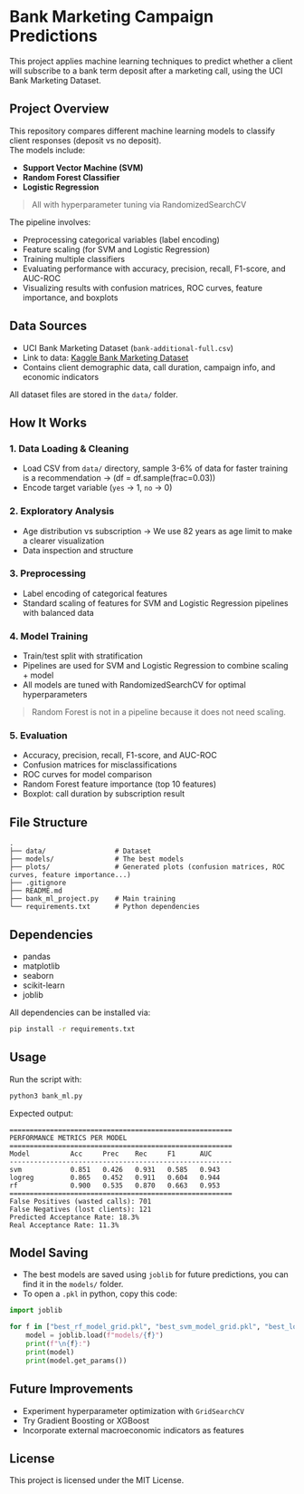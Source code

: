 # Bank Marketing Campaign Predictions

This project applies machine learning techniques to predict whether a client will subscribe to a bank term deposit after a marketing call, using the UCI Bank Marketing Dataset.

## Project Overview
This repository compares different machine learning models to classify client responses (deposit vs no deposit).  
The models include:

- **Support Vector Machine (SVM)**
- **Random Forest Classifier**
- **Logistic Regression**

> All with hyperparameter tuning via RandomizedSearchCV

The pipeline involves:

- Preprocessing categorical variables (label encoding)
- Feature scaling (for SVM and Logistic Regression)
- Training multiple classifiers
- Evaluating performance with accuracy, precision, recall, F1-score, and AUC-ROC
- Visualizing results with confusion matrices, ROC curves, feature importance, and boxplots

## Data Sources
- UCI Bank Marketing Dataset (`bank-additional-full.csv`)
- Link to data: [Kaggle Bank Marketing Dataset](https://www.kaggle.com/datasets/sahistapatel96/bankadditionalfullcsv/data)
- Contains client demographic data, call duration, campaign info, and economic indicators

All dataset files are stored in the `data/` folder.

## How It Works

### 1. Data Loading & Cleaning
- Load CSV from `data/` directory, sample 3-6% of data for faster training is a recommendation -> (df = df.sample(frac=0.03))
- Encode target variable (`yes` → 1, `no` → 0)

### 2. Exploratory Analysis
- Age distribution vs subscription -> We use 82 years as age limit to make a clearer visualization
- Data inspection and structure

### 3. Preprocessing
- Label encoding of categorical features
- Standard scaling of features for SVM and Logistic Regression pipelines with balanced data

### 4. Model Training
- Train/test split with stratification
- Pipelines are used for SVM and Logistic Regression to combine scaling + model
- All models are tuned with RandomizedSearchCV for optimal hyperparameters

> Random Forest is not in a pipeline because it does not need scaling.

### 5. Evaluation
- Accuracy, precision, recall, F1-score, and AUC-ROC
- Confusion matrices for misclassifications
- ROC curves for model comparison
- Random Forest feature importance (top 10 features)
- Boxplot: call duration by subscription result

## File Structure
```
.
├── data/                 # Dataset
├── models/               # The best models
├── plots/                # Generated plots (confusion matrices, ROC curves, feature importance...)
├── .gitignore
├── README.md
├── bank_ml_project.py    # Main training
└── requirements.txt      # Python dependencies
```

## Dependencies
- pandas
- matplotlib
- seaborn
- scikit-learn
- joblib

All dependencies can be installed via:

```bash
pip install -r requirements.txt
```

## Usage
Run the script with:

```bash
python3 bank_ml.py
```

Expected output:

```
=======================================================
PERFORMANCE METRICS PER MODEL
=======================================================
Model          Acc     Prec    Rec     F1      AUC     
-------------------------------------------------------
svm            0.851   0.426   0.931   0.585   0.943
logreg         0.865   0.452   0.911   0.604   0.944
rf             0.900   0.535   0.870   0.663   0.953
=======================================================
False Positives (wasted calls): 701
False Negatives (lost clients): 121
Predicted Acceptance Rate: 18.3%
Real Acceptance Rate: 11.3%
```

## Model Saving
- The best models are saved using `joblib` for future predictions, you can find it in the `models/` folder.
- To open a `.pkl` in python, copy this code:
```python
import joblib

for f in ["best_rf_model_grid.pkl", "best_svm_model_grid.pkl", "best_logreg_model_grid.pkl"]:
    model = joblib.load(f"models/{f}")
    print(f"\n{f}:")
    print(model)
    print(model.get_params())
```
## Future Improvements
- Experiment hyperparameter optimization with `GridSearchCV`
- Try Gradient Boosting or XGBoost
- Incorporate external macroeconomic indicators as features

## License
This project is licensed under the MIT License.
